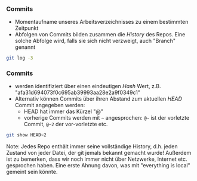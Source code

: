 ### Commits

* Momentaufname unseres Arbeitsverzeichnisses zu einem bestimmten Zeitpunkt
* Abfolgen von Commits bilden zusammen die *History* des Repos. Eine solche Abfolge wird, falls sie sich nicht verzweigt, auch "Branch" genannt

```bash
git log -3
```


### Commits 

* werden identifiziert über einen eindeutigen *Hash* Wert, z.B. "afa31d694073f0c695ab39993aa28e2a9f0349c1"
* Alternativ können Commits über ihren Abstand zum aktuellen *HEAD* Commit angegeben werden:
    * HEAD hat immer das Kürzel "@"
    * vorherige Commits werden mit `~` angesprochen: `@~` ist der vorletzte Commit, `@~2` der vor-vorletzte etc. 

```bash
git show HEAD~2
```

Note: Jedes Repo enthält immer seine vollständige History, d.h. jeden Zustand von jeder Datei, der git jemals
bekannt gemacht wurde! Außerdem ist zu bemerken, dass wir noch immer nicht über Netzwerke, Internet etc. gesprochen haben. Eine erste Ahnung davon, was mit "everything is local" gemeint sein könnte.